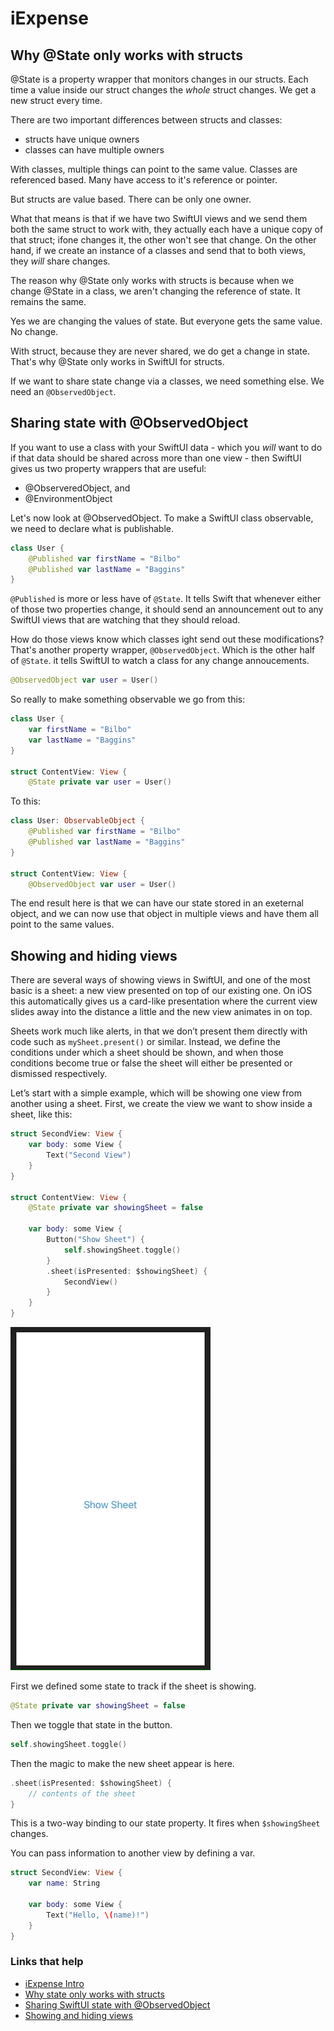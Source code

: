 # iExpense

## Why @State only works with structs

@State is a property wrapper that monitors changes in our structs. Each time a value inside our struct changes the *whole* struct changes. We get a new struct every time.

There are two important differences between structs and classes:

- structs have unique owners
- classes can have multiple owners

With classes, multiple things can point to the same value. Classes are referenced based. Many have access to it's reference or pointer.

But structs are value based. There can be only one owner.

What that means is that if we have two SwiftUI views and we send them both the same struct to work with, they actually each have a unique copy of that struct; ifone changes it, the other won't see that change. On the other hand, if we create an instance of a classes and send that to both views, they *will* share changes.

The reason why @State only works with structs is because when we change @State in a class, we aren't changing the reference of state. It remains the same.

Yes we are changing the values of state. But everyone gets the same value. No change.

With struct, because they are never shared, we do get a change in state. That's why @State only works in SwiftUI for structs.

If we want to share state change via a classes, we need something else. We need an `@ObservedObject`.

## Sharing state with @ObservedObject

If you want to use a class with your SwiftUI data - which you *will* want to do if that data should be shared across more than one view - then SwiftUI gives us two property wrappers that are useful:

- @ObserveredObject, and
- @EnvironmentObject

Let's now look at @ObservedObject. To make a SwiftUI class observable, we need to declare what is publishable.

```swift
class User {
    @Published var firstName = "Bilbo"
    @Published var lastName = "Baggins"
}
```

`@Published` is more or less have of `@State`. It tells Swift that whenever either of those two properties change, it should send an announcement out to any SwiftUI views that are watching that they should reload.

How do those views know which classes ight send out these modifications? That's another property wrapper, `@ObservedObject`. Which is the other half of `@State`. it tells SwiftUI to watch a class for any change annoucements.

```swift
@ObservedObject var user = User()
```

So really to make something observable we go from this:

```swift
class User {
    var firstName = "Bilbo"
    var lastName = "Baggins"
}

struct ContentView: View {
    @State private var user = User()
```

To this:

```swift
class User: ObservableObject {
    @Published var firstName = "Bilbo"
    @Published var lastName = "Baggins"
}

struct ContentView: View {
    @ObservedObject var user = User()
```

The end result here is that we can have our state stored in an exeternal object, and we can now use that object in multiple views and have them all point to the same values.

## Showing and hiding views

There are several ways of showing views in SwiftUI, and one of the most basic is a sheet: a new view presented on top of our existing one. On iOS this automatically gives us a card-like presentation where the current view slides away into the distance a little and the new view animates in on top.

Sheets work much like alerts, in that we don’t present them directly with code such as `mySheet.present()` or similar. Instead, we define the conditions under which a sheet should be shown, and when those conditions become true or false the sheet will either be presented or dismissed respectively.

Let’s start with a simple example, which will be showing one view from another using a sheet. First, we create the view we want to show inside a sheet, like this:

```swift
struct SecondView: View {
    var body: some View {
        Text("Second View")
    }
}

struct ContentView: View {
    @State private var showingSheet = false

    var body: some View {
        Button("Show Sheet") {
            self.showingSheet.toggle()
        }
        .sheet(isPresented: $showingSheet) {
            SecondView()
        }
    }
}
```

![](images/1.gif)

First we defined some state to track if the sheet is showing.

```swift
@State private var showingSheet = false
```

Then we toggle that state in the button.

```swift
self.showingSheet.toggle()
```

Then the magic to make the new sheet appear is here.

```swift
.sheet(isPresented: $showingSheet) {
    // contents of the sheet
}
```

This is a two-way binding to our state property. It fires when `$showingSheet` changes.

You can pass information to another view by defining a var.

```swift
struct SecondView: View {
    var name: String

    var body: some View {
        Text("Hello, \(name)!")
    }
}
```

### Links that help

- [iExpense Intro](https://www.hackingwithswift.com/books/ios-swiftui/iexpense-introduction)
- [Why state only works with structs](https://www.hackingwithswift.com/books/ios-swiftui/why-state-only-works-with-structs)
- [Sharing SwiftUI state with @ObservedObject](https://www.hackingwithswift.com/books/ios-swiftui/sharing-swiftui-state-with-observedobject)
- [Showing and hiding views](https://www.hackingwithswift.com/books/ios-swiftui/showing-and-hiding-views)